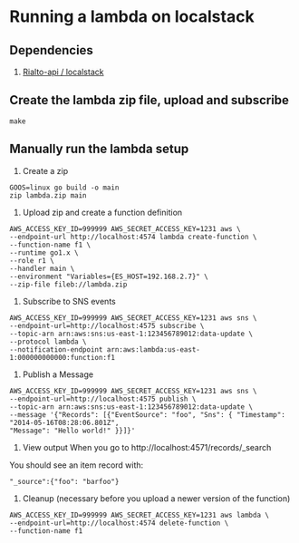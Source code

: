 # Running a lambda on localstack

## Dependencies

1. [Rialto-api / localstack](https://github.com/sul-dlss-labs/rialto-api/)

## Create the lambda zip file, upload and subscribe

```
make
```

## Manually run the lambda setup

1. Create a zip
```
GOOS=linux go build -o main
zip lambda.zip main
```

1. Upload zip and create a function definition
```
AWS_ACCESS_KEY_ID=999999 AWS_SECRET_ACCESS_KEY=1231 aws \
--endpoint-url http://localhost:4574 lambda create-function \
--function-name f1 \
--runtime go1.x \
--role r1 \
--handler main \
--environment "Variables={ES_HOST=192.168.2.7}" \
--zip-file fileb://lambda.zip
```

1. Subscribe to SNS events
```
AWS_ACCESS_KEY_ID=999999 AWS_SECRET_ACCESS_KEY=1231 aws sns \
--endpoint-url=http://localhost:4575 subscribe \
--topic-arn arn:aws:sns:us-east-1:123456789012:data-update \
--protocol lambda \
--notification-endpoint arn:aws:lambda:us-east-1:000000000000:function:f1
```

1. Publish a Message
```
AWS_ACCESS_KEY_ID=999999 AWS_SECRET_ACCESS_KEY=1231 aws sns \
--endpoint-url=http://localhost:4575 publish \
--topic-arn arn:aws:sns:us-east-1:123456789012:data-update \
--message '{"Records": [{"EventSource": "foo", "Sns": { "Timestamp": "2014-05-16T08:28:06.801Z",
"Message": "Hello world!" }}]}'
```

1. View output
When you go to http://localhost:4571/records/_search

You should see an item record with:
```
"_source":{"foo": "barfoo"}
```

1. Cleanup (necessary before you upload a newer version of the function)

```
AWS_ACCESS_KEY_ID=999999 AWS_SECRET_ACCESS_KEY=1231 aws lambda \
--endpoint-url=http://localhost:4574 delete-function \
--function-name f1
```
